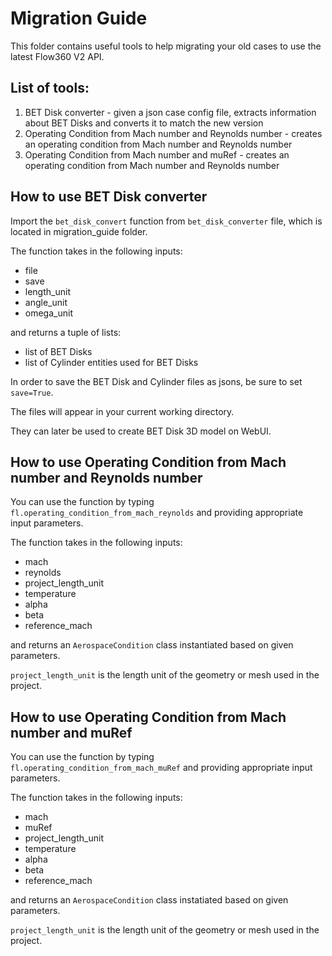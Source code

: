 # Migration Guide

This folder contains useful tools to help migrating your old cases to use the latest Flow360 V2 API. 

## List of tools:

1. BET Disk converter - given a json case config file, extracts information about BET Disks and converts it to match the new version
2. Operating Condition from Mach number and Reynolds number - creates an operating condition from Mach number and Reynolds number
3. Operating Condition from Mach number and muRef - creates an operating condition from Mach number and Reynolds number

## How to use BET Disk converter

Import the `bet_disk_convert` function from `bet_disk_converter` file, which is located in migration_guide folder.

The function takes in the following inputs:
- file
- save
- length_unit
- angle_unit
- omega_unit

and returns a tuple of lists:
- list of BET Disks
- list of Cylinder entities used for BET Disks

In order to save the BET Disk and Cylinder files as jsons, be sure to set `save=True`.

The files will appear in your current working directory.

They can later be used to create BET Disk 3D model on WebUI.

## How to use Operating Condition from Mach number and Reynolds number

You can use the function by typing `fl.operating_condition_from_mach_reynolds` and providing appropriate input parameters.

The function takes in the following inputs:
- mach
- reynolds
- project_length_unit
- temperature
- alpha
- beta
- reference_mach

and returns an `AerospaceCondition` class instantiated based on given parameters.

`project_length_unit` is the length unit of the geometry or mesh used in the project.

## How to use Operating Condition from Mach number and muRef

You can use the function by typing `fl.operating_condition_from_mach_muRef` and providing appropriate input parameters.

The function takes in the following inputs:
- mach
- muRef
- project_length_unit
- temperature
- alpha
- beta
- reference_mach

and returns an `AerospaceCondition` class instatiated based on given parameters.

`project_length_unit` is the length unit of the geometry or mesh used in the project.